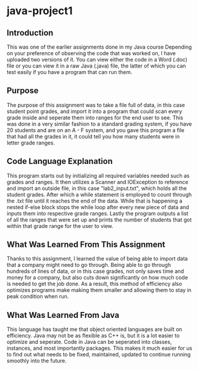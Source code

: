 # java-project1

## Introduction
This was one of the earlier assignments done in my Java course Depending on your preference of observing the code that was worked on, I have uploaded two versions of it. You can view either the code in a Word (.doc) file or you can view it in a raw Java (.java) file, the latter of which you can test easily if you have a program that can run them.

## Purpose
The purpose of this assignment was to take a file full of data, in this case student point grades, and import it into a program that could scan every grade inside and seperate them into ranges for the end user to see. This was done in a very similar fashion to a standard grading system, if you have 20 students and are on an A - F system, and you gave this program a file that had all the grades in it, it could tell you how many students were in letter grade ranges.

## Code Language Explanation
This program starts out by initializing all required variables needed such as grades and ranges. It then utilizes a Scanner and IOException to reference and import an outside file, in this case "lab2_input.txt", which holds all the student grades. After which a while statement is employed to count through the .txt file until it reaches the end of the data. While that is happening a nested if-else block stops the while loop after every new piece of data and inputs them into respective grade ranges. Lastly the program outputs a list of all the ranges that were set up and prints the number of students that got within that grade range for the user to view.

## What Was Learned From This Assignment
Thanks to this assignment, I learned the value of being able to import data that a company might need to go through. Being able to go through hundreds of lines of data, or in this case grades, not only saves time and money for a company, but also cuts down significantly on how much code is needed to get the job done. As a result, this method of efficiency also optimizes programs make making them smaller and allowing them to stay in peak condition when run.

## What Was Learned From Java
This language has taught me that object oriented languages are built on efficiency. Java may not be as flexible as C++ is, but it is a lot easier to optimize and seperate. Code in Java can be seperated into classes, instances, and most importantly packages. This makes it much easier for us to find out what needs to be fixed, maintained, updated to continue running smoothly into the future.
